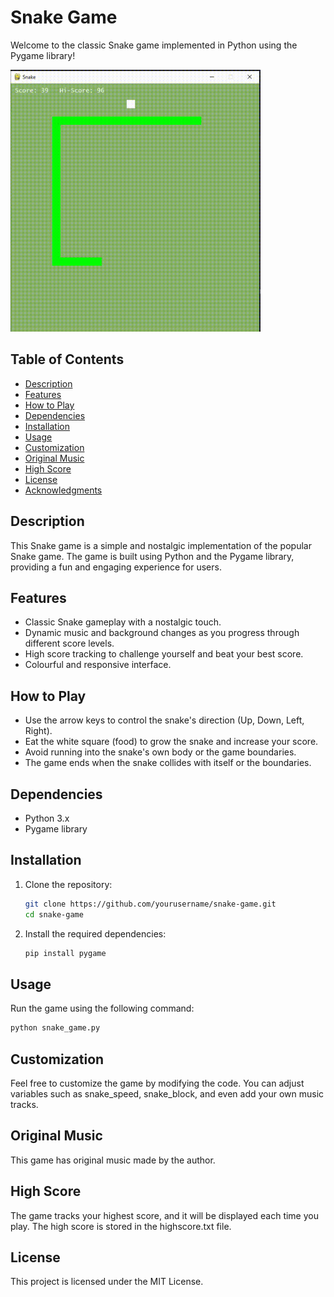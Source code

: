 # Snake Game

Welcome to the classic Snake game implemented in Python using the Pygame library!

<img src="assets/sample.gif" width="400">

## Table of Contents
- [Description](#description)
- [Features](#features)
- [How to Play](#how-to-play)
- [Dependencies](#dependencies)
- [Installation](#installation)
- [Usage](#usage)
- [Customization](#customization)
- [Original Music](#original-music)
- [High Score](#high-score)
- [License](#license)
- [Acknowledgments](#acknowledgments)

## Description

This Snake game is a simple and nostalgic implementation of the popular Snake game. The game is built using Python and the Pygame library, providing a fun and engaging experience for users.

## Features

- Classic Snake gameplay with a nostalgic touch.
- Dynamic music and background changes as you progress through different score levels.
- High score tracking to challenge yourself and beat your best score.
- Colourful and responsive interface.

## How to Play

- Use the arrow keys to control the snake's direction (Up, Down, Left, Right).
- Eat the white square (food) to grow the snake and increase your score.
- Avoid running into the snake's own body or the game boundaries.
- The game ends when the snake collides with itself or the boundaries.

## Dependencies

- Python 3.x
- Pygame library

## Installation

1. Clone the repository:

   ```bash
   git clone https://github.com/yourusername/snake-game.git
   cd snake-game
   ```
   
2. Install the required dependencies:

   ```bash
   pip install pygame
   ```

## Usage

Run the game using the following command:

```bash
python snake_game.py
```

## Customization

Feel free to customize the game by modifying the code. You can adjust variables such as snake_speed, snake_block, and even add your own music tracks.

## Original Music

This game has original music made by the author.

## High Score

The game tracks your highest score, and it will be displayed each time you play. The high score is stored in the highscore.txt file.

## License
This project is licensed under the MIT License.

